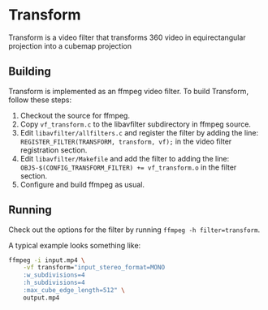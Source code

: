 # Transform

Transform is a video filter that transforms 360 video in equirectangular projection into a cubemap projection

## Building

Transform is implemented as an ffmpeg video filter. To build Transform, follow these steps:

1. Checkout the source for ffmpeg.
2. Copy `vf_transform.c` to the libavfilter subdirectory in ffmpeg source.
3. Edit `libavfilter/allfilters.c` and register the filter by adding the
   line: `REGISTER_FILTER(TRANSFORM, transform, vf);` in the video filter registration section.
4. Edit `libavfilter/Makefile` and add the filter to adding the
   line: `OBJS-$(CONFIG_TRANSFORM_FILTER) += vf_transform.o` in the filter section.
5. Configure and build ffmpeg as usual.

## Running

Check out the options for the filter by running `ffmpeg -h filter=transform`.

A typical example looks something like:

``` sh
ffmpeg -i input.mp4 \
    -vf transform="input_stereo_format=MONO
    :w_subdivisions=4
    :h_subdivisions=4
    :max_cube_edge_length=512" \
    output.mp4
```
